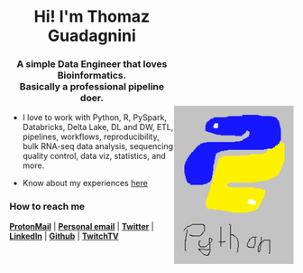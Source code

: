 
<img src="https://github.com/ThomazGR/ThomazGR/blob/main/python.png"
     alt="python_hand_made"
     style="margin-top:200px;"
     height="280px"
     align="right" />

<h1 align="center">Hi! I'm Thomaz Guadagnini</h1>
<h3 align="center">A simple Data Engineer that loves Bioinformatics. <br>Basically a professional pipeline doer.</h3>

- I love to work with Python, R, PySpark, Databricks, Delta Lake, DL and DW, ETL, pipelines, workflows, reproducibility, bulk RNA-seq data analysis, sequencing quality control, data viz, statistics, and more.

- Know about my experiences [here](https://thomazgr.github.io)

<!---### Technologies that I like to play with

<div style="display: inline_block";>
     <img align="center" alt="thomaz-python" width="30px"
        src="https://raw.githubusercontent.com/github/explore/80688e429a7d4ef2fca1e82350fe8e3517d3494d/topics/python/python.png">
     <img align="center" alt="thomaz-r" width="30px"
        src="https://raw.githubusercontent.com/github/explore/80688e429a7d4ef2fca1e82350fe8e3517d3494d/topics/r/r.png">
     <img align="center" alt="thomaz-bash" width="40px"
        src="https://img.icons8.com/plasticine/100/000000/bash.png">
     <img align="center" alt="thomaz-git" width="30px"
        src="https://www.vectorlogo.zone/logos/git-scm/git-scm-icon.svg">
     <img align="center" alt="thomaz-mysql" width="30px"
        src="https://www.vectorlogo.zone/logos/mysql/mysql-icon.svg">
     <img align="center" alt="thomaz-psql" width="30px"
        src="https://raw.githubusercontent.com/github/explore/80688e429a7d4ef2fca1e82350fe8e3517d3494d/topics/postgresql/postgresql.png">
     <img align="center" alt="thomaz-ubuntu" width="30px"
        src="https://raw.githubusercontent.com/github/explore/80688e429a7d4ef2fca1e82350fe8e3517d3494d/topics/ubuntu/ubuntu.png">
     
     
</div>

### Currently learning

<div style="display: inline_block";>
     <img align="center" alt="thomaz-databricks" width="20px"
        src="https://www.vectorlogo.zone/logos/databricks/databricks-icon.svg">
     <img align="center" alt="thomaz-azure" width="30px"
        src="https://www.vectorlogo.zone/logos/microsoft_azure/microsoft_azure-icon.svg">
     <img align="center" alt="thomaz-spark" width="80px"
        src="https://www.vectorlogo.zone/logos/apache_spark/apache_spark-ar21.svg">
     <img align="center" alt="thomaz-bq" width="30px"
        src="https://www.vectorlogo.zone/logos/google_bigquery/google_bigquery-icon.svg">
     
     
</div>-->

### How to reach me
[**ProtonMail**](mailto:ramalheira@protonmail.com) | [**Personal email**](mailto:thomaz@vivaldi.net) | [**Twitter**](https://twitter.com/thomazgr1) | [**LinkedIn**](https://www.linkedin.com/in/thomazgr/) | [**Github**](https://github.com/ThomazGR) | [**TwitchTV**](https://twitch.tv/oddie1)
